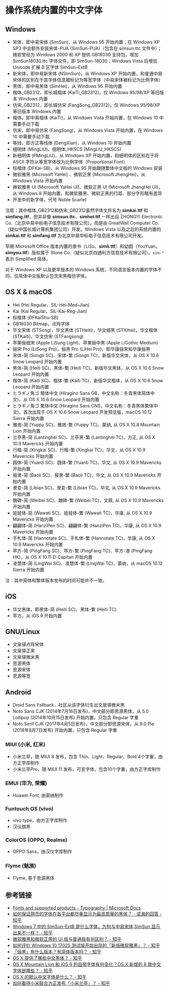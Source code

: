 # 操作系统内置的中文字体

## Windows

- 宋体，即中易宋体 (SimSun)，从 Windows 95 开始内置；在 Windows XP SP3 中会额外安装宋体-PUA (SimSun-PUA)（包含在 simsun.ttc 文件中）；微软曾经为 Windows 2000 和 XP 提供 GB18030 支持包，增加 SimSun18030.ttc 字体文件，即 SimSun-18030；Windows Vista 后增加 Unicode 扩展 B 区字体 SimSun-ExtB
- 新宋体，即中易新宋体 (NSimSun)，从 Windows XP 开始内置，和普通中易宋体的区别在于其字体信息被标记为等宽字体（中易宋体被标记为比例字体）
- 黑体，即中易黑体 (SimHei)，从 Windows 95 开始内置
- 楷体_GB2312，即长城楷体 (KaiTi_GB2312)，仅 Windows 95/98/XP 等旧版本 Windows 内置
- 仿宋_GB2312，即长城仿宋 (FangSong_GB2312)，仅 Windows 95/98/XP 等旧版本 Windows 内置
- 楷体，即中易楷体 (KaiTi)，从 Windows Vista 开始内置，在 Windows 10 中需要手动下载
- 仿宋，即中易仿宋 (FangSong)，从 Windows Vista 开始内置，在 Windows 10 中需要手动下载
- 等线，即方正等线体 (DengXian)，从 Windows 10 开始内置
- 细明体 (MingLiU)、细明体_HKSCS (MingLiU_HKSCS)
- 新细明体 (PMingLiU)，从 Windows XP 开始内置，和细明体的区别在于将 ASCII 字符从等宽字体改为比例字体（Proportional Font）
- 标楷体 (DFKai-SB)，从 Windows 95 开始跟随繁体中文版的 Windows 安装
- 微软雅黑 (Microsoft YaHei) 、微软正黑 (Microsoft JhengHei)，从 Windows Vista 开始内置
- 微软雅黑 UI (Microsoft YaHei UI)、微软正黑 UI (Microsoft JhengHei UI)，从 Windows 8 开始内置，和微软雅黑、微软正黑的行距、部分字形略有差异
- 开发中的新字体，代号 Noble Scarlet

注意：其中楷体_GB2312和仿宋_GB2312虽然字体文件名为 **simkai.ttf** 和 **simfang.ttf**，但并非像 **simsun.ttc**、**simhei.ttf** 一样出自 ZHONGYI Electronic Co.（北京中易中标电子信息技术有限公司），而是由 GreatWall Computer Co.（疑似中国长城计算机集团公司）开发。Windows Vista 以及之后的系统内置的 **simkai.ttf** 和 **simfang.ttf** 为北京中易中标电子信息技术有限公司开发。

早期 Microsoft Office 版本内置的隶书（LiSu，**simli.ttf**）和幼圆（YouYuan，**simyou.ttf**）版权属于 Stone Co.（疑似北京四通利方信息技术有限公司）。`sim-*` 表示 Simplified 简体。

对于 Windows XP 以及更早版本的 Windows 系统，不同语言版本内置的字体不同，仅简体中文版默认包含宋黑楷仿字体。

## OS X & macOS

- Hei (Hei Regular、SIL-Hei-Med-Jian)
- Kai (Kai Regular、SIL-Kai-Reg-Jian)
- 标楷体 (DFKaiShu-SB)
- GB18030 Bitmap，点阵字体
- 华文宋体 (STSong)，华文黑体 (STHeiti)，华文细黑 (STXihei)，华文楷体 (STKaiti)，华文仿宋 (STFangsong)
- 苹果俪细宋 (Apple LiSung Light)、苹果俪中黑 (Apple LiGothic Medium)
- 俪宋 Pro (LiSong Pro)，俪黑 Pro (LiHei Pro)，即华康俪宋和华康俪黑
- 宋体-简 (Songti SC)、宋体-繁 (Songti TC)，新版华文宋体，从 OS X 10.6 Snow Leopard 开始内置
- 黑体-简 (Heiti SC)、黑体-繁 (Heiti TC)，新版华文黑体，从 OS X 10.6 Snow Leopard 开始内置
- 楷体-简 (Kaiti SC)、楷体-繁 (Kaiti TC)，新版华文楷体，从 OS X 10.6 Snow Leopard 开始内置
- ヒラギノ角ゴ 簡体中文 (Hiragino Sans GB，中文名称：冬青黑体简体中文)，从 OS X 10.6 Snow Leopard 开始内置
- ヒラギノ角ゴ 繁体中文 (Hiragino Sans CNS，中文名称：冬青黑体繁体中文)，首次出现于 OS X 10.6 Snow Leopard 开发预览版，macOS 10.12 Sierra 开始内置
- 雅痞-简 (Yuppy SC)、雅痞-繁 (Yuppy TC)，蒙纳, 从 OS X 10.8 Mountain Lion 开始内置
- 兰亭黑-简 (Lantinghei SC)、兰亭黑-繁 (Lantinghei TC)，方正, 从 OS X 10.9 Mavericks 开始内置
- 行楷-简 (Xingkai SC)、行楷-繁 (Xingkai TC)，华文，从 OS X 10.9 Mavericks 开始内置
- 圆体-简 (Yuanti SC)、圆体-繁 (Yuanti TC)，华文, 从 OS X 10.9 Mavericks 开始内置
- 报隶-简 (Baoli SC)、报隶-繁 (Baoli TC)，华文, 从 OS X 10.9 Mavericks 开始内置
- 隶变-简 (Libian SC)、隶变-繁 (Libian TC)，华文, 从 OS X 10.9 Mavericks 开始内置
- 魏碑-简 (Weibei SC)、魏碑-繁 (Weibei TC)，文鼎, 从 OS X 10.9 Mavericks 开始内置
- 娃娃体-简 (Wawati SC)、娃娃体-繁 (Wawati TC)，华康, 从 OS X 10.9 Mavericks 开始内置
- 翩翩体-简 (HanziPen SC)、翩翩体-繁 (HanziPen TC)，华康, 从 OS X 10.9 Mavericks 开始内置
- 手札体-简 (Hannotate SC)、手札体-繁 (Hannotate TC)，华康, 从 OS X 10.9 Mavericks 开始内置
- 苹方-简 (PingFang SC)、苹方-繁 (PingFang TC)、苹方-港 (PingFang HK)，从 OS X 10.11 El Capitan 开始内置
- 凌慧体-简 (LingWai SC)、凌慧体-繁 (LingWai TC)，蒙纳，从 macOS 10.12 Sierra 开始内置

注：其中简体和繁体版本发布的时间可能并不一致。

## iOS

- 华文黑体，即黑体-简 (Heiti SC)、黑体-繁 (Heiti TC)
- 苹方，从 iOS 9 开始内置

## GNU/Linux

- 文泉驿点阵宋体
- 文泉驿正黑
- 文泉驿微米黑
- 思源黑体
- 思源宋体
- 思源等宽

## Android

- Droid Sans Fallback，社区从该字体衍生出文泉驿微米黑
- Noto Sans CJK (2014年7月16日发布)，中文部分即思源黑体，从 5.0 Lollipop (2014年10月15日发布) 开始内置，只包含 Regular 字重
- Noto Serif CJK (2017年4月5日发布)，中文部分即思源宋体，从 9.0 Pie (2018年8月7日发布) 开始内置，只包含 Regular 字重

### MIUI (小米, 红米)

- 小米兰亭，随 MIUI 8 发布，包含 Thin、Light、Regular、Bold 4个字重，由方正字库制作
- 小米兰亭Pro，随 MIUI 11 发布，可变字体，包含10个字重，由方正字库制作

### EMUI (华为, 荣耀)

- Huawei Font, 由蒙纳制作

### Funtouch OS (vivo)

- vivo type，由方正字库制作
- 汉仪旗黑

### ColorOS (OPPO, Realme)

- OPPO Sans，由汉仪字库制作

### Flyme (魅族)

- Flyme, 基于思源黑体

## 参考链接

- [Fonts and supported products - Typography | Microsoft Docs](https://docs.microsoft.com/en-us/typography/font-list/)
- [如何保证网页的字体在各平台都尽量显示为最高质量的黑体？ - 梁海的回答 - 知乎](https://www.zhihu.com/question/19911793/answer/13329819)
- [Windows 7 中的 SimSun-ExtB 是什么字体，为何与中易宋体 SimSun 显示出来不一样？ - 知乎](https://www.zhihu.com/question/20394954)
- [微软雅黑和微软正黑的 UI 版与普通版有何区别？ - 知乎](https://www.zhihu.com/question/20137844)
- [如何评价 Windows 10 17025 测试版开始出现的「新版微软雅黑」？ - 知乎](https://www.zhihu.com/question/67196637)
- [「俪黑」有什么版本？有简体版本吗？ - 知乎](https://www.zhihu.com/question/19705760)
- [OS X 提供了哪些中文黑体？ - 知乎](https://www.zhihu.com/question/20158887)
- [OS X Mountain Lion 和 iOS 6 的自带字体有何变化？OS X 新增的 8 款中文字体是哪些？ - 知乎](https://www.zhihu.com/question/20291055)
- [OS X 的默认中文字体是什么？ - 知乎](https://www.zhihu.com/question/19693837)
- [如何看待小米联合方正发布「小米兰亭」？ - 知乎](https://www.zhihu.com/question/45967799)
